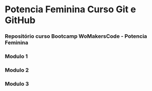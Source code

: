 # Potencia Feminina Curso Git e GitHub 
### Repositório curso Bootcamp WoMakersCode - Potencia Feminina


### Modulo 1

### Modulo 2

### Modulo 3
